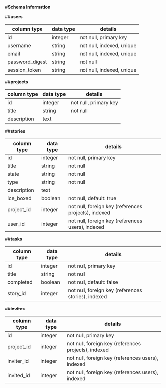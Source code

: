 #__Schema Information__

##__users__
<table>
  <thead>
    <tr>
      <th>column type</th>
      <th>data type</th>
      <th>details</th>
    </tr>
  </thead>
  <tbody>
    <tr>
      <td>id</td>
      <td>integer</td>
      <td>not null, primary key</td>
    </tr>
    <tr>
      <td>username</td>
      <td>string</td>
      <td>not null, indexed, unique</td>
    </tr>
    <tr>
      <td>email</td>
      <td>string</td>
      <td>not null, indexed, unique</td>
    </tr>
    <tr>
      <td>password_digest</td>
      <td>string</td>
      <td>not null</td>
    </tr>
    <tr>
      <td>session_token</td>
      <td>string</td>
      <td>not null, indexed, unique</td>
    </tr>
  </tbody>
</table>

##__projects__
<table>
  <thead>
    <tr>
      <th>column type</th>
      <th>data type</th>
      <th>details</th>
    </tr>
  </thead>
  <tbody>
    <tr>
      <td>id</td>
      <td>integer</td>
      <td>not null, primary key</td>
    </tr>
    <tr>
      <td>title</td>
      <td>string</td>
      <td>not null</td>
    </tr>
    <tr>
      <td>description</td>
      <td>text</td>
    </tr>
  </tbody>
</table>

##__stories__
<table>
  <thead>
    <tr>
      <th>column type</th>
      <th>data type</th>
      <th>details</th>
    </tr>
  </thead>
  <tbody>
    <tr>
      <td>id</td>
      <td>integer</td>
      <td>not null, primary key</td>
    </tr>
    <tr>
      <td>title</td>
      <td>string</td>
      <td>not null</td>
    </tr>
    <tr>
      <td>state</td>
      <td>string</td>
      <td>not null</td>
    </tr>
    <tr>
      <td>type</td>
      <td>string</td>
      <td>not null</td>
    </tr>
    <tr>
      <td>description</td>
      <td>text</td>
    </tr>
    <tr>
      <td>ice_boxed</td>
      <td>boolean</td>
      <td>not null, default: true</td>
    </tr>
    <tr>
      <td>project_id</td>
      <td>integer</td>
      <td>not null, foreign key (references projects), indexed</td>
    </tr>
    <tr>
      <td>user_id</td>
      <td>integer</td>
      <td>not null, foreign key (references users), indexed</td>
    </tr>
  </tbody>
</table>

##__tasks__
<table>
  <thead>
    <tr>
      <th>column type</th>
      <th>data type</th>
      <th>details</th>
    </tr>
  </thead>
  <tbody>
    <tr>
      <td>id</td>
      <td>integer</td>
      <td>not null, primary key</td>
    </tr>
    <tr>
      <td>title</td>
      <td>string</td>
      <td>not null</td>
    </tr>
    <tr>
      <td>completed</td>
      <td>boolean</td>
      <td>not null, default: false</td>
    </tr>
    <tr>
      <td>story_id</td>
      <td>integer</td>
      <td>not null, foreign key (references stories), indexed</td>
    </tr>
  </tbody>
</table>

##__invites__
<table>
  <thead>
    <tr>
      <th>column type</th>
      <th>data type</th>
      <th>details</th>
    </tr>
  </thead>
  <tbody>
    <tr>
      <td>id</td>
      <td>integer</td>
      <td>not null, primary key</td>
    </tr>
    <tr>
      <td>project_id</td>
      <td>integer</td>
      <td>not null, foreign key (references projects), indexed</td>
    </tr>
    <tr>
      <td>inviter_id</td>
      <td>integer</td>
      <td>not null, foreign key (references users), indexed</td>
    </tr>
    <tr>
      <td>invited_id</td>
      <td>integer</td>
      <td>not null, foreign key (references users), indexed</td>
    </tr>
  </tbody>
</table>
